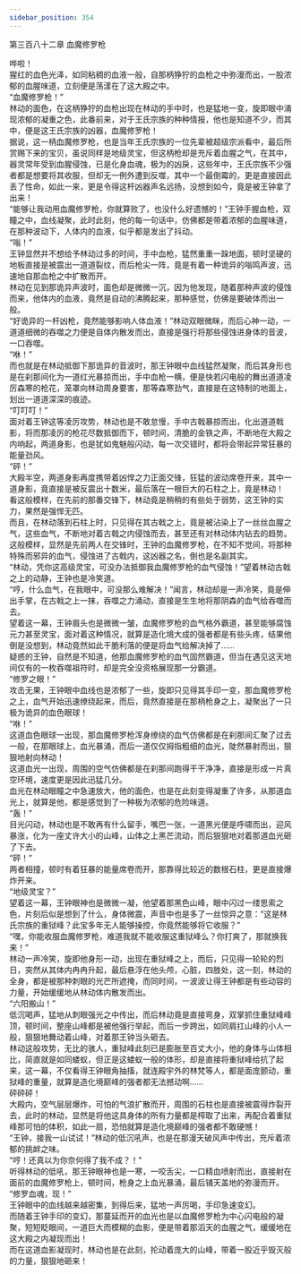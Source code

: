 ```yaml
---
sidebar_position: 354
---
```

 第三百八十二章 血魔修罗枪


哗啦！  
猩红的血色光泽，如同粘稠的血液一般，自那柄狰狞的血枪之中弥漫而出，一股浓郁的血腥味道，立刻便是荡漾在了这大殿之中。  
“血魔修罗枪！”  
林动的面色，在这柄狰狞的血枪出现在林动的手中时，也是猛地一变，旋即眼中涌现浓郁的凝重之色，此番前来，对于王氏宗族的种种情报，他也是知道不少，而其中，便是这王氏宗族的凶器，血魔修罗枪！  
据说，这一柄血魔修罗枪，也是当年王氏宗族的一位先辈被超级宗派看中，最后所赏赐下来的宝贝，虽说同样是地级灵宝，但这柄枪却是充斥着血腥之气，在其中，器灵常年受到血腥侵蚀，已是化身血魂，极为的凶戾，这些年中，王氏宗族不少强者都是想要将其收服，但却无一例外遭到反噬，其中一个最倒霉的，更是直接因此丢了性命，如此一来，更是令得这杆凶器声名远扬，没想到如今，竟是被王钟拿了出来！  
“能够让我动用血魔修罗枪，你就算败了，也没什么好遗憾的！”王钟手握血枪，双瞳之中，血线凝聚，此时此刻，他的每一句话中，仿佛都是带着浓郁的血腥味道，在那种波动下，人体内的血液，似乎都是发出了抖动。  
“嗡！”  
王钟显然并不想给予林动过多的时间，手中血枪，猛然重重一跺地面，顿时坚硬的地板直接是被震出一道道裂纹，而后枪尖一阵，竟是有着一种诡异的嗡鸣声波，迅速地自那血枪之中扩散而开。  
林动在见到那诡异声波时，面色却是微微一沉，因为他发现，随着那种声波的侵蚀而来，他体内的血液，竟然是自动的沸腾起来，那种感觉，仿佛是要破体而出一般。  
“好诡异的一杆凶枪，竟然能够影响人体血液！”林动双眼微眯，而后心神一动，一道道细微的吞噬之力便是自体内散发而出，直接是强行将那些侵蚀进身体的音波，一口吞噬。  
“咻！”  
而也就是在林动抵御下那诡异的音波时，那王钟眼中血线猛然凝聚，而后其身形也是在刹那间化为一道红光暴掠而出，手中血枪一横，便是快若闪电般的舞出道道凌厉森寒的枪花，笼罩向林动周身要害，那等森寒劲气，直接是在这特制的地面上，划出一道道深深的痕迹。  
“叮叮叮！”  
面对着王钟这等凌厉攻势，林动也是不敢怠慢，手中古戟暴掠而出，化出道道戟影，将而那凌厉的枪花尽数抵御而下，顿时间，清脆的金铁之声，不断地在大殿之内响起，两道身影，也是犹如鬼魅般闪动，每一次交错时，都将会带起异常狂暴的能量劲风。  
“砰！”  
大殿半空，两道身影再度携带着凶悍之力正面交锋，狂猛的波动席卷开来，其中一道身影，竟直接是被反震出十数米，最后落在一根巨大的石柱之上，竟是林动！  
看这般模样，在先前的那番交锋下，林动竟是稍稍的有些处于弱势，这王钟的实力，果然是强悍无匹。  
而且，在林动落到石柱上时，只见得在其古戟之上，竟是被沾染上了一丝丝血腥之气，这些血气，不断地对着古戟之内侵蚀而去，甚至还有对林动体内钻去的趋势。  
这般模样，显然是先前两人在交锋时，王钟的血魔修罗枪，在不知不觉间，将那种特殊而邪异的血气，侵蚀进了古戟内，这凶器之名，倒也是名副其实。  
“林动，凭你这高级灵宝，可没办法抵御我血魔修罗枪的血气侵蚀！”望着林动古戟之上的动静，王钟也是冷笑道。  
“哼，什么血气，在我眼中，可没那么难解决！”闻言，林动却是一声冷笑，竟是伸出手掌，在古戟之上一抹，吞噬之力涌动，直接是生生地将那阴森的血气给吞噬而去。  
望着这一幕，王钟眉头也是微微一皱，血魔修罗枪的血气格外霸道，甚至能够腐蚀元力甚至灵宝，面对着这种情况，就算是造化境大成的强者都是有些头疼，结果他倒是没想到，林动竟然如此干脆利落的便是将血气给解决掉了……  
疑惑的王钟，自然是不知道，他那血魔修罗枪的血气固然霸道，但当在遇见这天地间仅有的一枚吞噬祖符时，却是完全没资格展现那一分霸道。  
“修罗之眼！”  
攻击无果，王钟眼中血线也是浓郁了一些，旋即只见得其手印一变，那血魔修罗枪之上，血气开始迅速缭绕起来，而后，竟然直接是在那柄枪身之上，凝聚出了一只极为诡异的血色眼球！  
“咻！”  
这道血色眼球一出现，那血魔修罗枪浑身缭绕的血气仿佛都是在刹那间汇聚了过去一般，在那眼球上，血光暴涌，而后一道仅仅拇指粗细的血光，陡然暴射而出，狠狠地射向林动！  
这道血光一出现，周围的空气仿佛都是在刹那间跑得干干净净，直接是形成一片真空环境，速度更是因此迅猛几分。  
血光在林动眼瞳之中急速放大，他的面色，也是在此刻变得凝重了许多，从那道血光上，就算是他，都是感觉到了一种极为浓郁的危险味道。  
“轰！”  
目光闪动，林动也是不敢再有什么留手，嘴巴一张，一道黑光便是呼啸而出，迎风暴涨，化为一座丈许大小的山峰，山体之上黑芒流动，而后狠狠地对着那道血光砸了下去。  
“砰！”  
两者相撞，顿时有着狂暴的能量席卷而开，那靠得比较近的数根石柱，更是直接爆炸开来。  
“地级灵宝？”  
望着这一幕，王钟眼神也是微微一凝，他望着那黑色山峰，眼中闪过一缕思索之色，片刻后似是想到了什么，身体微震，声音中也是多了一丝惊异之意：“这是林氏宗族的重狱峰？此宝多年无人能够操控，你竟然能够将它收服？”  
“嘿，你能收服血魔修罗枪，难道我就不能收服这重狱峰么？你打爽了，那就换我来！”  
林动一声冷笑，旋即他身形一动，出现在重狱峰之上，而后，只见得一轮轮的烈日，突然从其体内冉冉升起，最后悬浮在他头颅，心脏，四肢处，这一刻，林动的全身，都是被那种刺眼的光芒所遮掩，而同时间，一波波让得王钟都是有些动容的力量，开始缓缓地从林动体内散发而出。  
“六阳搬山！”  
低沉喝声，猛地从刺眼强光之中传出，而后林动竟是直接弯身，双掌抓住重狱峰峰顶，顿时间，整座山峰都是被他强行举起，而后一步跨出，如同肩扛山峰的小人一般，狠狠地舞动着山峰，对着那王钟当头砸去。  
林动这般攻势，无比的骇人，重狱峰此刻已是膨胀至百丈大小，他的身体与山体相比，简直就是如同蝼蚁，但正是这蝼蚁一般的体形，却是直接将重狱峰给抗了起来，这一幕，不仅看得王钟眼角抽搐，就连殿宇外的林梵等人，都是面庞颤动，重狱峰的重量，就算是造化境巅峰的强者都无法撼动啊……  
砰砰砰！  
大殿内，空气层层爆炸，可怕的气浪扩散而开，周围的石柱也是直接被震得炸裂开去，此时的林动，显然是将他这具身体的所有力量都是榨取了出来，再配合着重狱峰那可怕的体积，如此一扇，恐怕就算是造化境巅峰的强者都不敢硬憾！  
“王钟，接我一山试试！”林动的低沉吼声，也是在那漫天破风声中传出，充斥着浓郁的挑衅之味。  
“哼！还真以为你奈何得了我不成？！”  
听得林动的低吼，那王钟眼神也是一寒，一咬舌尖，一口精血喷射而出，直接射在面前的血魔修罗枪上，顿时间，枪身之上血光暴涌，最后铺天盖地的弥漫而开。  
“修罗血魂，现！”  
王钟眼中的血线越来越密集，到得后来，猛地一声厉喝，手印急速变幻。  
而随着王钟手印的变幻，那蔓延而开的血光也是以血魔修罗枪为中心闪电般的凝聚，短短眨眼间，一道巨大而模糊的血影，便是带着那滔天的血腥之气，缓缓地在这大殿之内凝现而出！  
而在这道血影凝现时，林动也是在此刻，抡动着庞大的山峰，带着一股近乎毁灭般的力量，狠狠地砸来！  
  
  
